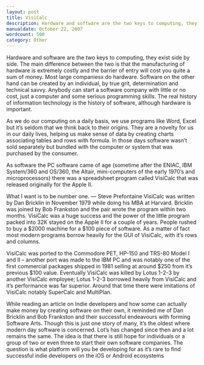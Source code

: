 ```yaml
---
layout: post
title: VisiCalc
description: Hardware and software are the two keys to computing, they exist side by side. The main difference between the two is that the manufacturing of hardware is extremely costly and the barrier of entry will cost you quite a sum of money. 
manualdate: October 22, 2007
wordcount: 500
category: Other
---
```


Hardware and software are the two keys to computing, they exist side by side. The main difference between the two is that the manufacturing of hardware is extremely costly and the barrier of entry will cost you quite a sum of money. Most large companiesx do hardware. Software on the other hand can be created by an individual, by true grit, determination and technical savvy. Anybody can start a software company with little or no cost, just a computer and some serious programming skills. The real history of information technology is the history of software, although hardware is important.

As we do our computing on a daily basis, we use programs like Word, Excel but it’s seldom that we think back to their origins. They are a novelty for us in our daily lives, helping us make sense of data by creating charts associating tables and rows with formula. In those days software wasn’t sold separately but bundled with the computer or system that was purchased by the consumer.

As software the PC software came of age (sometime after the ENIAC, IBM System/360 and OS/360, the Altair, mini-computers of the early 1970’s and microprocessors) there was a spreadsheet program called VisiCalc that was released originally for the Apple II.

What I want is to be number one. — Steve Prefontaine
VisiCalc was written by Dan Bricklin in November 1979 while doing his MBA at Harvard. Bricklin was joined by Bob Frankston and the pair wrote the program within two months. VisiCalc was a huge success and the power of the little program packed into 32K stayed on the Apple II for a couple of years. People rushed to buy a $2000 machine for a $100 piece of software. As a matter of fact most modern programs borrow heavily for the GUI of VisiCalc, with it’s rows and columns.

VisiCalc was ported to the Commodore PET, HP-150 and TRS-80 Model I and II – another port was made to the IBM PC and was notably one of the first commercial packages shipped in 1981 selling at around $250 from it’s previous $100 value. Eventually VisiCalc was killed by Lotus 1-2-3 by another VisiCalc employee; Lotus 1-2-3 borrowed heavily from VisiCalc and it’s performance was far superior. Around that time there were imitations of VisiCalc notably SuperCalc and MultiPlan.

While reading an article on Indie developers and how some can actually make money by creating software on their own, it reminded me of Dan Bricklin and Bob Frankston and their successful endeavours with forming Software Arts. Though this is just one story of many, it’s the oldest where modern day software is concerned. Lot’s has changed since then and a lot remains the same. The idea is that there is still hope for individuals or a group of two or even three to start their own software companies. The question is what platform will you be developing for as it’s rare to find successful indie developers on the iOS or Android ecosystems
